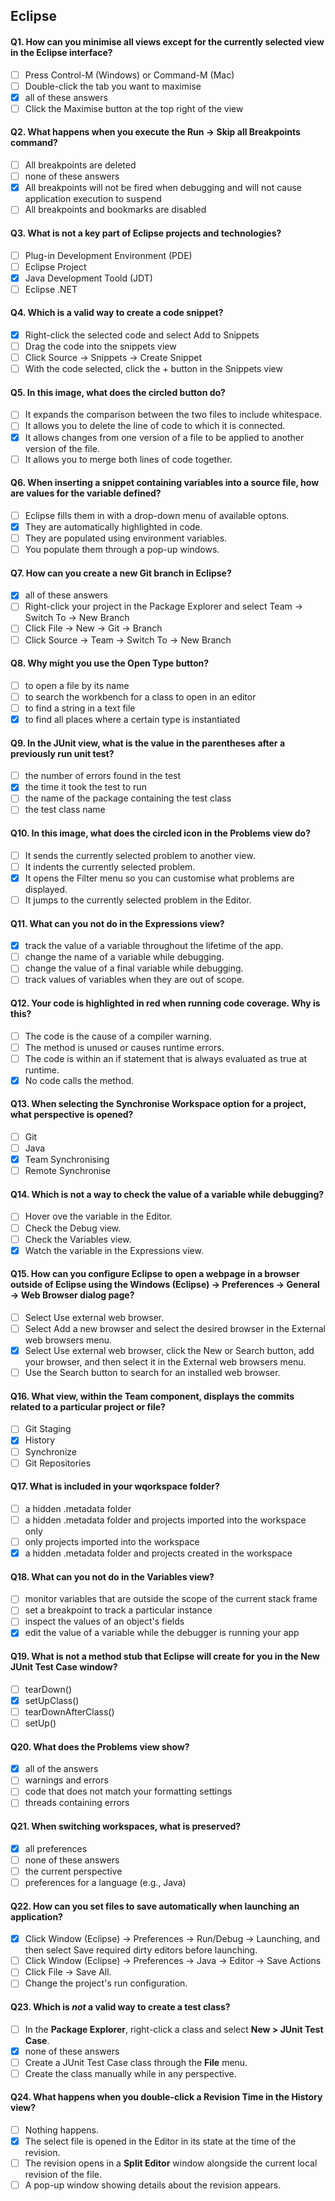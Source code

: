 ## Eclipse

#### Q1. How can you minimise all views except for the currently selected view in the Eclipse interface?

- [ ] Press Control-M (Windows) or Command-M (Mac)
- [ ] Double-click the tab you want to maximise
- [x] all of these answers
- [ ] Click the Maximise button at the top right of the view

#### Q2. What happens when you execute the Run -> Skip all Breakpoints command?

- [ ] All breakpoints are deleted
- [ ] none of these answers
- [x] All breakpoints will not be fired when debugging and will not cause application execution to suspend
- [ ] All breakpoints and bookmarks are disabled

#### Q3. What is not a key part of Eclipse projects and technologies?

- [ ] Plug-in Development Environment (PDE)
- [ ] Eclipse Project
- [x] Java Development Toold (JDT)
- [ ] Eclipse .NET

#### Q4. Which is a valid way to create a code snippet?

- [x] Right-click the selected code and select Add to Snippets
- [ ] Drag the code into the snippets view
- [ ] Click Source -> Snippets -> Create Snippet
- [ ] With the code selected, click the + button in the Snippets view

#### Q5. In this image, what does the circled button do?

- [ ] It expands the comparison between the two files to include whitespace.
- [ ] It allows you to delete the line of code to which it is connected.
- [x] It allows changes from one version of a file to be applied to another version of the file.
- [ ] It allows you to merge both lines of code together.

#### Q6. When inserting a snippet containing variables into a source file, how are values for the variable defined?

- [ ] Eclipse fills them in with a drop-down menu of available optons.
- [x] They are automatically highlighted in code.
- [ ] They are populated using environment variables.
- [ ] You populate them through a pop-up windows.

#### Q7. How can you create a new Git branch in Eclipse?

- [x] all of these answers
- [ ] Right-click your project in the Package Explorer and select Team -> Switch To -> New Branch
- [ ] Click File -> New -> Git -> Branch
- [ ] Click Source -> Team -> Switch To -> New Branch

#### Q8. Why might you use the Open Type button?

- [ ] to open a file by its name
- [ ] to search the workbench for a class to open in an editor
- [ ] to find a string in a text file
- [x] to find all places where a certain type is instantiated

#### Q9. In the JUnit view, what is the value in the parentheses after a previously run unit test?

- [ ] the number of errors found in the test
- [x] the time it took the test to run
- [ ] the name of the package containing the test class
- [ ] the test class name

#### Q10. In this image, what does the circled icon in the Problems view do?

- [ ] It sends the currently selected problem to another view.
- [ ] It indents the currently selected problem.
- [x] It opens the Filter menu so you can customise what problems are displayed.
- [ ] It jumps to the currently selected problem in the Editor.

#### Q11. What can you not do in the Expressions view?

- [x] track the value of a variable throughout the lifetime of the app.
- [ ] change the name of a variable while debugging.
- [ ] change the value of a final variable while debugging.
- [ ] track values of variables when they are out of scope.

#### Q12. Your code is highlighted in red when running code coverage. Why is this?

- [ ] The code is the cause of a compiler warning.
- [ ] The method is unused or causes runtime errors.
- [ ] The code is within an if statement that is always evaluated as true at runtime.
- [x] No code calls the method.

#### Q13. When selecting the Synchronise Workspace option for a project, what perspective is opened?

- [ ] Git
- [ ] Java
- [x] Team Synchronising
- [ ] Remote Synchronise

#### Q14. Which is not a way to check the value of a variable while debugging?

- [ ] Hover ove the variable in the Editor.
- [ ] Check the Debug view.
- [ ] Check the Variables view.
- [x] Watch the variable in the Expressions view.

#### Q15. How can you configure Eclipse to open a webpage in a browser outside of Eclipse using the Windows (Eclipse) -> Preferences -> General -> Web Browser dialog page?

- [ ] Select Use external web browser.
- [ ] Select Add a new browser and select the desired browser in the External web browsers menu.
- [x] Select Use external web browser, click the New or Search button, add your browser, and then select it in the External web browsers menu.
- [ ] Use the Search button to search for an installed web browser.

#### Q16. What view, within the Team component, displays the commits related to a particular project or file?

- [ ] Git Staging
- [x] History
- [ ] Synchronize
- [ ] Git Repositories

#### Q17. What is included in your wqorkspace folder?

- [ ] a hidden .metadata folder
- [ ] a hidden .metadata folder and projects imported into the workspace only
- [ ] only projects imported into the workspace
- [x] a hidden .metadata folder and projects created in the workspace

#### Q18. What can you not do in the Variables view?

- [ ] monitor variables that are outside the scope of the current stack frame
- [ ] set a breakpoint to track a particular instance
- [ ] inspect the values of an object's fields
- [x] edit the value of a variable while the debugger is running your app

#### Q19. What is not a method stub that Eclipse will create for you in the New JUnit Test Case window?

- [ ] tearDown()
- [x] setUpClass()
- [ ] tearDownAfterClass()
- [ ] setUp()

#### Q20. What does the Problems view show?

- [x] all of the answers
- [ ] warnings and errors
- [ ] code that does not match your formatting settings
- [ ] threads containing errors

#### Q21. When switching workspaces, what is preserved?

- [x] all preferences
- [ ] none of these answers
- [ ] the current perspective
- [ ] preferences for a language (e.g., Java)

#### Q22. How can you set files to save automatically when launching an application?

- [x] Click Window (Eclipse) -> Preferences -> Run/Debug -> Launching, and then select Save required dirty editors before launching.
- [ ] Click Window (Eclipse) -> Preferences -> Java -> Editor -> Save Actions
- [ ] Click File -> Save All.
- [ ] Change the project's run configuration.

#### Q23. Which is _not_ a valid way to create a test class?

- [ ] In the **Package Explorer**, right-click a class and select **New > JUnit Test Case**.
- [x] none of these answers
- [ ] Create a JUnit Test Case class through the **File** menu.
- [ ] Create the class manually while in any perspective.

#### Q24. What happens when you double-click a Revision Time in the History view?

- [ ] Nothing happens.
- [x] The select file is opened in the Editor in its state at the time of the revision.
- [ ] The revision opens in a **Split Editor** window alongside the current local revision of the file.
- [ ] A pop-up window showing details about the revision appears.
